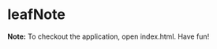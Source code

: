 <h1>leafNote</h1>
<p><strong>Note:</strong> To checkout the application, open index.html. Have fun!</p>
